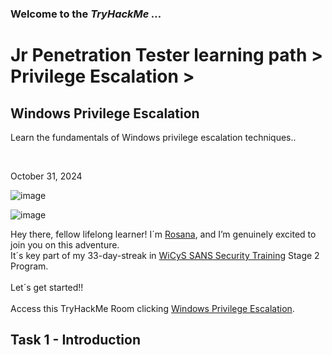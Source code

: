 <h3> Welcome to the <em>TryHackMe ...</em></h3>
<h1>Jr Penetration Tester learning path > Privilege Escalation ></h1>
<h2>Windows Privilege Escalation</h2>
<p>Learn the fundamentals of Windows privilege escalation techniques..</p>
<br>
<p>October 31, 2024<br></p>

![image](https://github.com/user-attachments/assets/9b7e2a2a-2e73-47dc-bf14-1ab301dc0d39)


![image](https://github.com/user-attachments/assets/60177932-a86b-467b-a9f3-e39361c2dc3a)


<p>Hey there, fellow lifelong learner! I´m <a href="https://www.linkedin.com/in/rosanafssantos/">Rosana</a>, and I’m genuinely excited to join you on this adventure.<br>
It´s key part of my 33-day-streak in <a href="https://www.wicys.org/benefits/security-training-scholarship/">WiCyS SANS Security Training</a> Stage 2 Program.<br><br>
Let´s get started!!<br><br>
Access this TryHackMe Room clicking <a href="https://tryhackme.com/r/room/linprivesc">Windows Privilege Escalation</a>.<br>

<h2>Task 1 - Introduction</h2>
<br>

